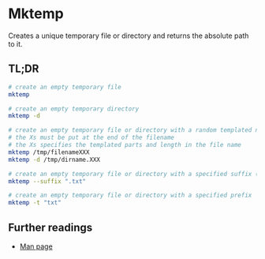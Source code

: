 # Mktemp

Creates a unique temporary file or directory and returns the absolute path to it.

## TL;DR

```sh
# create an empty temporary file
mktemp

# create an empty temporary directory
mktemp -d

# create an empty temporary file or directory with a random templated name
# the Xs must be put at the end of the filename
# the Xs specifies the templated parts and length in the file name
mktemp /tmp/filenameXXX
mktemp -d /tmp/dirname.XXX

# create an empty temporary file or directory with a specified suffix (GNU only)
mktemp --suffix ".txt"

# create an empty temporary file or directory with a specified prefix
mktemp -t "txt"
```

## Further readings

- [Man page]

[man page]: https://www.gnu.org/software/autogen/mktemp.html
